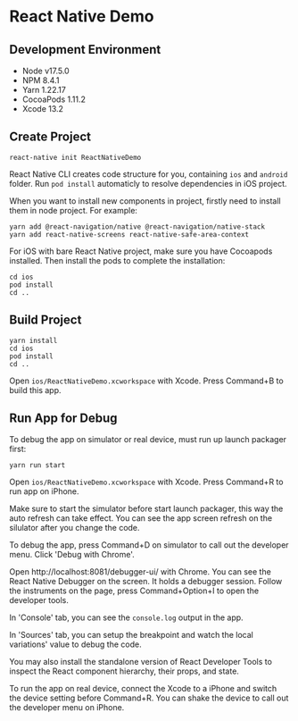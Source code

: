 React Native Demo
====

## Development Environment

- Node v17.5.0
- NPM 8.4.1
- Yarn 1.22.17
- CocoaPods 1.11.2
- Xcode 13.2

## Create Project

```
react-native init ReactNativeDemo
```

React Native CLI creates code structure for you, containing `ios` and `android` folder. Run `pod install` automaticly to resolve dependencies in iOS project.

When you want to install new components in project, firstly need to install them in node project. For example: 

```
yarn add @react-navigation/native @react-navigation/native-stack
yarn add react-native-screens react-native-safe-area-context
```

For iOS with bare React Native project, make sure you have Cocoapods installed. Then install the pods to complete the installation:

```
cd ios
pod install
cd ..
```

## Build Project

```
yarn install
cd ios
pod install
cd ..
```

Open `ios/ReactNativeDemo.xcworkspace` with Xcode. Press Command+B to build this app.

## Run App for Debug

To debug the app on simulator or real device, must run up launch packager first:

```
yarn run start
```

Open `ios/ReactNativeDemo.xcworkspace` with Xcode. Press Command+R to run app on iPhone.

Make sure to start the simulator before start launch packager, this way the auto refresh can take effect. You can see the app screen refresh on the silulator after you change the code.

To debug the app, press Command+D on simulator to call out the developer menu. Click 'Debug with Chrome'. 

Open http://localhost:8081/debugger-ui/ with Chrome. You can see the React Native Debugger on the screen. It holds a debugger session. Follow the instruments on the page, press Command+Option+I to open the developer tools. 

In 'Console' tab, you can see the `console.log` output in the app.

In 'Sources' tab, you can setup the breakpoint and watch the local variations' value to debug the code.

You may also install the standalone version of React Developer Tools to inspect the React component hierarchy, their props, and state.

To run the app on real device, connect the Xcode to a iPhone and switch the device setting before Command+R. You can shake the device to call out the developer menu on iPhone.